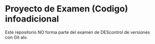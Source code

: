 # Proyecto de Examen (Codigo) infoadicional
Este repositorio NO forma parte del examen de DEScontrol de versiones con Git alo.
